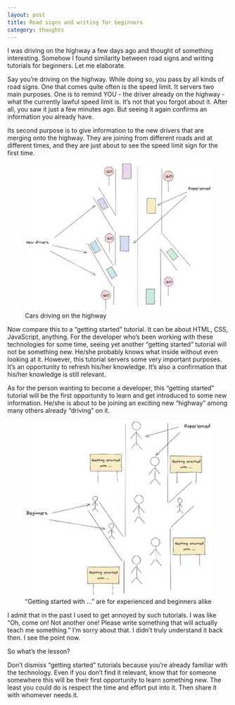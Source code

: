 ```yaml
---
layout: post
title: Road signs and writing for beginners
category: thoughts
---
```


I was driving on the highway a few days ago and thought of something interesting. Somehow I found similarity between road signs and writing tutorials for beginners. Let me elaborate.

Say you’re driving on the highway. While doing so, you pass by all kinds of road signs. One that comes quite often is the speed limit. It servers two main purposes. One is to remind YOU - the driver already on the highway - what the currently lawful speed limit is. It’s not that you forgot about it. After all, you saw it just a few minutes ago. But seeing it again confirms an information you already have.

Its second purpose is to give information to the new drivers that are merging onto the highway. They are joining from different roads and at different times, and they are just about to see the speed limit sign for the first time.

<figure>
  <img src="/assets/img/2020/06/18/cars-on-a-highway.jpg" alt="Cars on a highway">
  <figcaption>Cars driving on the highway</figcaption>
</figure>

Now compare this to a “getting started” tutorial. It can be about HTML, CSS, JavaScript, anything. For the developer who’s been working with these technologies for some time, seeing yet another “getting started” tutorial will not be something new. He/she probably knows what inside without even looking at it. However, this tutorial servers some very important purposes. It’s an opportunity to refresh his/her knowledge. It’s also a confirmation that his/her knowledge is still relevant.

As for the person wanting to become a developer, this “getting started” tutorial will be the first opportunity to learn and get introduced to some new information. He/she is about to be joining an exciting new “highway” among many others already “driving” on it.

<figure>
  <img src="/assets/img/2020/06/18/people-experienced-and-beginners.jpg" alt="Experienced and beginners">
  <figcaption>“Getting started with ...” are for experienced and beginners alike</figcaption>
</figure>

I admit that in the past I used to get annoyed by such tutorials. I was like “Oh, come on! Not another one! Please write something that will actually teach me something.” I’m sorry about that. I didn’t truly understand it back then. I see the point now.

So what’s the lesson?

Don’t dismiss “getting started” tutorials because you’re already familiar with the technology. Even if you don’t find it relevant, know that for someone somewhere this will be their first opportunity to learn something new. The least you could do is respect the time and effort put into it. Then share it with whomever needs it.